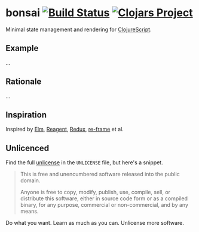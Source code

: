 # bonsai [![Build Status](https://travis-ci.org/Olical/bonsai.svg?branch=master)](https://travis-ci.org/Olical/bonsai) [![Clojars Project](https://img.shields.io/clojars/v/olical/bonsai.svg)](https://clojars.org/olical/bonsai)

Minimal state management and rendering for [ClojureScript][].

## Example

...

## Rationale

...

## Inspiration

Inspired by [Elm][], [Reagent][], [Redux][], [re-frame][] et al.

## Unlicenced

Find the full [unlicense][] in the `UNLICENSE` file, but here's a snippet.

>This is free and unencumbered software released into the public domain.
>
>Anyone is free to copy, modify, publish, use, compile, sell, or distribute this software, either in source code form or as a compiled binary, for any purpose, commercial or non-commercial, and by any means.

Do what you want. Learn as much as you can. Unlicense more software.

[clojurescript]: https://clojurescript.org/
[reagent]: https://reagent-project.github.io/
[redux]: http://redux.js.org/docs/introduction/
[re-frame]: https://github.com/Day8/re-frame
[elm]: http://elm-lang.org/
[unlicense]: http://unlicense.org/
